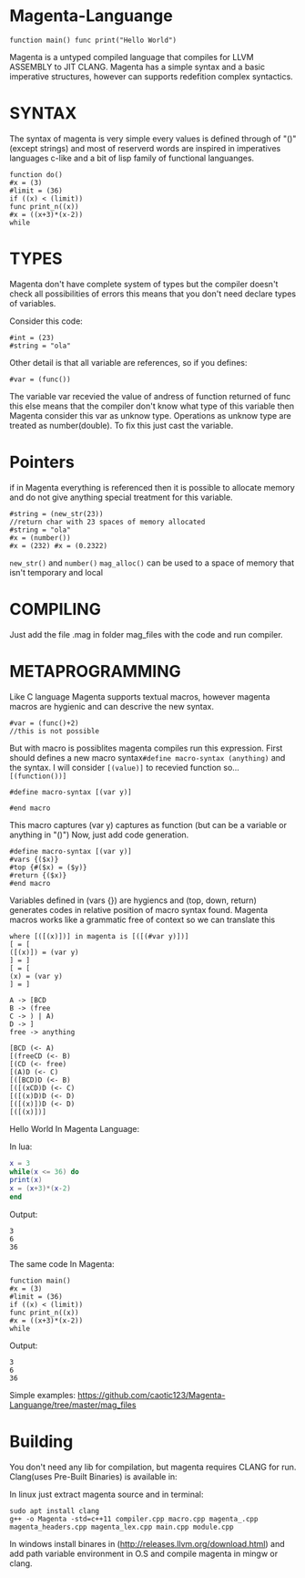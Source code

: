 # Magenta-Languange

```
function main() func print("Hello World")
```
Magenta is a untyped compiled language that compiles for LLVM ASSEMBLY to JIT CLANG.
Magenta has a simple syntax and a basic imperative structures, however can supports redefition complex syntactics.

# SYNTAX

The syntax of magenta is very simple every values is defined through of "()" (except strings) and most of reserverd words are inspired in imperatives languages c-like and a bit of lisp family of functional languanges.

```
function do()
#x = (3)
#limit = (36)
if ((x) < (limit))
func print_n((x))
#x = ((x+3)*(x-2))
while
```

# TYPES

Magenta don't have complete system of types but the compiler doesn't check all possibilities of errors this means that you don't need declare types of variables.

Consider this code:

```
#int = (23)
#string = "ola"
```
Other detail is that all variable are references, so if you defines:

```
#var = (func())
```

The variable var recevied the value of andress of function returned of func this else means that the compiler don't know what type of this variable then Magenta consider this var as unknow type. Operations as unknow type are treated as number(double). To fix this just cast the variable.

# Pointers

if in Magenta everything is referenced then it is possible to allocate memory and do not give anything special treatment for this variable.

```
#string = (new_str(23))
//return char with 23 spaces of memory allocated
#string = "ola"
#x = (number())
#x = (232) #x = (0.2322)
```
```new_str()``` and ```number()``` ```mag_alloc()``` can be used to a space of memory that isn't temporary and local

# COMPILING

Just add the file .mag in folder mag_files with the code and run compiler.

# METAPROGRAMMING

Like C language Magenta supports textual macros, however magenta macros are hygienic and can descrive the new syntax.

```
#var = (func()+2)
//this is not possible
```
But with macro is possiblites magenta compiles run this expression.
First should defines a new macro syntax```#define macro-syntax (anything)``` and the syntax.
I will consider ```[(value)]``` to recevied function so... ```[(function())]```

```
#define macro-syntax [(var y)]

#end macro
```

This macro captures (var y) captures as function (but can be a variable or anything in "()")
Now, just add code generation.

```
#define macro-syntax [(var y)]
#vars {($x)}
#top {#($x) = ($y)}
#return {($x)}
#end macro
```
Variables defined in (vars {}) are hygiencs and (top, down, return) generates codes in relative position of macro syntax found.
Magenta macros works like a grammatic free of context so we can translate this

```#define macro-syntax [(#var y)] 
where [([(x)])] in magenta is [([(#var y)])]
[ = [
([(x)]) = (var y)
] = ]
[ = [
(x) = (var y)
] = ]
```

```
A -> [BCD
B -> (free
C -> ) | A)
D -> ]
free -> anything
 
[BCD (<- A)
[(freeCD (<- B)
[(CD (<- free)
[(A)D (<- C)
[([BCD)D (<- B)
[([(xCD)D (<- C)
[([(x)D)D (<- D)
[([(x)])D (<- D)
[([(x)])]
```

Hello World In Magenta Language:

In lua:
```lua
x = 3
while(x <= 36) do
print(x)
x = (x+3)*(x-2)
end
```
Output:
```
3
6
36
```

The same code In Magenta:
```
function main()
#x = (3)
#limit = (36)
if ((x) < (limit))
func print_n((x))
#x = ((x+3)*(x-2))
while
```
Output:
```
3
6
36
```

Simple examples:
https://github.com/caotic123/Magenta-Languange/tree/master/mag_files

# Building 
You don't need any lib for compilation, but magenta requires CLANG for run.
Clang(uses Pre-Built Binaries) is available in:

In linux just extract magenta source and in terminal:
```
sudo apt install clang
g++ -o Magenta -std=c++11 compiler.cpp macro.cpp magenta_.cpp magenta_headers.cpp magenta_lex.cpp main.cpp module.cpp
```

In windows install binares in (http://releases.llvm.org/download.html) and add path variable environment in O.S and compile magenta in mingw or clang.
